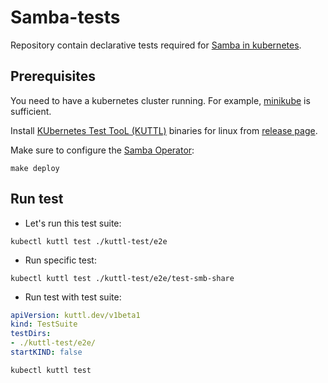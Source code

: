 # Samba-tests
Repository contain declarative tests required for 
[Samba in kubernetes](https://github.com/samba-in-kubernetes).

## Prerequisites
You need to have a kubernetes cluster running. For example,
[minikube](https://kubernetes.io/docs/setup/learning-environment/minikube/)
is sufficient.

Install [KUbernetes Test TooL (KUTTL)](https://github.com/kudobuilder/kuttl)
binaries for linux from [release page](https://github.com/kudobuilder/kuttl/releases).

Make sure to configure the [Samba Operator](https://github.com/samba-in-kubernetes/samba-operator):
```
make deploy
```

## Run test
* Let's run this test suite:
```
kubectl kuttl test ./kuttl-test/e2e
```

* Run specific test:
```
kubectl kuttl test ./kuttl-test/e2e/test-smb-share
```

* Run test with test suite:
```yaml
apiVersion: kuttl.dev/v1beta1
kind: TestSuite
testDirs:
- ./kuttl-test/e2e/
startKIND: false
```
```
kubectl kuttl test
```
